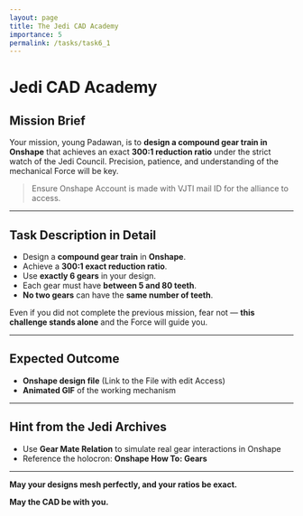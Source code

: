 ```yaml
---
layout: page
title: The Jedi CAD Academy
importance: 5
permalink: /tasks/task6_1
---
```

# Jedi CAD Academy

## Mission Brief

Your mission, young Padawan, is to **design a compound gear train in Onshape** that achieves an exact **300:1 reduction ratio** under the strict watch of the Jedi Council. Precision, patience, and understanding of the mechanical Force will be key.

> Ensure Onshape Account is made with VJTI mail ID for the alliance to access.
---

## Task Description in Detail

- Design a **compound gear train** in **Onshape**.
- Achieve a **300:1 exact reduction ratio**.
- Use **exactly 6 gears** in your design.
- Each gear must have **between 5 and 80 teeth**.
- **No two gears** can have the **same number of teeth**.

Even if you did not complete the previous mission, fear not — **this challenge stands alone** and the Force will guide you.

---

## Expected Outcome

- **Onshape design file** (Link to the File with edit Access)
- **Animated GIF** of the working mechanism

---

## Hint from the Jedi Archives

- Use **Gear Mate Relation** to simulate real gear interactions in Onshape
- Reference the holocron: **Onshape How To: Gears**

---

**May your designs mesh perfectly, and your ratios be exact.**

**May the CAD be with you.**
